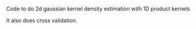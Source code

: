 Code to do 2d gaussian kernel density estimation with 1D product kernels 

It also does cross validation.
